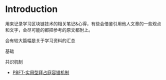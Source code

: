 # Introduction

用来记录学习区块链技术的相关笔记&心得，有些会借鉴引用他人文章的一些观点和文字，会尽可能的都把参考的原文都附上。

会有较大篇幅是关于学习资料的汇总


基础


共识机制

* [PBFT-实用型拜占庭容错机制](basic/共识机制/PBFT.md)